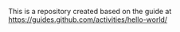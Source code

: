 This is a repository created based on the guide at
https://guides.github.com/activities/hello-world/

